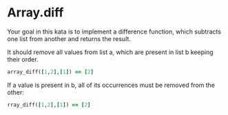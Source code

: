# Array.diff

Your goal in this kata is to implement a difference function, which subtracts one list from another and returns the result.

It should remove all values from list a, which are present in list b keeping their order.

```ruby
array_diff([1,2],[1]) == [2]
```

If a value is present in b, all of its occurrences must be removed from the other:

```ruby
rray_diff([1,2],[1]) == [2]
```